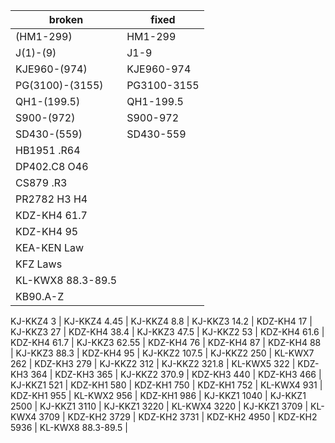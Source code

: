    broken | fixed
--------- | -----
(HM1-299) | HM1-299
J(1)-(9) | J1-9
KJE960-(974) | KJE960-974
PG(3100)-(3155) | PG3100-3155
QH1-(199.5) | QH1-199.5
S900-(972) | S900-972
SD430-(559) | SD430-559
HB1951 .R64 |
DP402.C8 O46 |
CS879 .R3 |
PR2782 H3 H4 |
KDZ-KH4 61.7 |
KDZ-KH4 95 |
KEA-KEN Law | 
KFZ Laws |
KL-KWX8 88.3-89.5 |
KB90.A-Z |

KJ-KKZ4	3 |
KJ-KKZ4	4.45 |
KJ-KKZ4	8.8 |
KJ-KKZ3	14.2 |
KDZ-KH4	17 |
KJ-KKZ3	27 |
KDZ-KH4	38.4 |
KJ-KKZ3	47.5 |
KJ-KKZ2	53 |
KDZ-KH4	61.6 |
KDZ-KH4	61.7 |
KJ-KKZ3	62.55 |
KDZ-KH4	76 |
KDZ-KH4	87 |
KDZ-KH4	88 |
KJ-KKZ3	88.3 |
KDZ-KH4	95 |
KJ-KKZ2	107.5 |
KJ-KKZ2	250 |
KL-KWX7	262 |
KDZ-KH3	279 |
KJ-KKZ2	312 |
KJ-KKZ2	321.8 |
KL-KWX5	322 |
KDZ-KH3	364 |
KDZ-KH3	365 |
KJ-KKZ2	370.9 |
KDZ-KH3	440 |
KDZ-KH3	466 |
KJ-KKZ1	521 |
KDZ-KH1	580 |
KDZ-KH1	750 |
KDZ-KH1	752 |
KL-KWX4	931 |
KDZ-KH1	955 |
KL-KWX2	956 |
KDZ-KH1	986 |
KJ-KKZ1	1040 |
KJ-KKZ1	2500 |
KJ-KKZ1	3110 |
KJ-KKZ1	3220 |
KL-KWX4	3220 |
KJ-KKZ1	3709 |
KL-KWX4	3709 |
KDZ-KH2	3729 |
KDZ-KH2	3731 |
KDZ-KH2	4950 |
KDZ-KH2	5936 |
KL-KWX8	88.3-89.5  |
